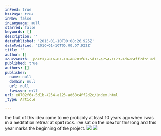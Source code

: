 ```yaml
---
inFeed: true
hasPage: true
inNav: false
inLanguage: null
starred: false
keywords: []
description: ''
datePublished: '2016-01-10T00:08:26.925Z'
dateModified: '2016-01-10T00:08:07.922Z'
title: ''
author: []
sourcePath: _posts/2016-01-10-e0702f6a-5d1b-4254-a123-ad68c4ff2d2c.md
published: true
authors: []
publisher:
  name: null
  domain: null
  url: null
  favicon: null
url: e0702f6a-5d1b-4254-a123-ad68c4ff2d2c/index.html
_type: Article

---
```

the fruit of this idea came to me probably at least 10 years ago when i was in a meditation retreat at spirt rock. i've sat on the idea for this long and this year marks the beginning of the project. ![](https://the-grid-user-content.s3-us-west-2.amazonaws.com/d959ab05-4e1f-4c9b-83a7-de1caac0a959.jpg)
![](https://the-grid-user-content.s3-us-west-2.amazonaws.com/d25be570-d3d8-449a-9bef-1089d958ce1c.jpg)